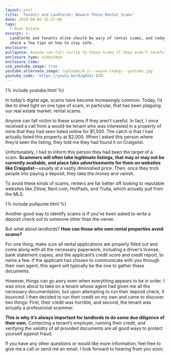 ```yaml
---
layout: post
title: 'Tenants and Landlords: Beware These Rental Scams'
date: 2019-08-02 15:27:00
tags:
  - Real Estate
excerpt: >-
  Landlords and tenants alike should be wary of rental scams, and today I’ll
  share a few tips on how to stay safe.
enclosure:
pullquote: Anyone can fall victim to these scams if they aren’t careful.
enclosure_type: video/mp4
enclosure_time:
use_youtube_image: true
youtube_alternate_image: /uploads/8-2---wayne-chang---youtube.jpg
youtube_code: 'https://youtu.be/BzgEUkz-DJU'
---
```


{% include youtube.html %}

In today’s digital age, scams have become increasingly common. Today, I’d like to shed light on one type of scam, in particular, that has been plaguing our real estate market: rental scams.&nbsp;

Anyone can fall victim to these scams if they aren’t careful. In fact, I once received a call from a would-be tenant who was interested in a property of mine that they had seen listed online for $1,500. The catch is that I had actually listed this property at $2,000. When I asked this person where they’d seen the listing, they told me they had found it on Craigslist.

Unfortunately, I had to inform this person they had been the target of a scam. **Scammers will often take legitimate listings, that may or may not be currently available, and place fake advertisements for them on websites like Craigslist**—usually at a vastly diminished price. Then, once they trick people into paying a deposit, they take the money and vanish.&nbsp;

To avoid these kinds of scams, renters are far better off looking to reputable websites like Zillow, Rent.com, HotPads, and Trulia, which actually pull from the MLS.&nbsp;

{% include pullquote.html %}

Another good way to identify scams is if you’ve been asked to write a deposit check out to someone other than the owner.&nbsp;

But what about landlords? **How can those who own rental properties avoid scams?**

For one thing, make sure all rental applications are properly filled out and come along with all the necessary paperwork, including a driver’s license, bank statement copies, and the applicant’s credit score and credit report, to name a few. If the applicant has chosen to communicate with you through their own agent, this agent will typically be the one to gather these documents.&nbsp;

However, things can go awry even when everything appears to be in order. I was once about to take on a tenant whose agent had given me all the necessary documentation, but upon attempting to run their deposit check, it bounced. I then decided to run their credit on my own and came to discover two things: First, their credit was horrible, and second, the tenant was actually a professional scammer.&nbsp;

**This is why it’s always important for landlords to do some due diligence of their own.** Contacting a tenant’s employer, running their credit, and verifying the validity of all provided documents are all good ways to protect yourself against fraud.

If you have any other questions or would like more information, feel free to give me a call or send me an email. I look forward to hearing from you soon.